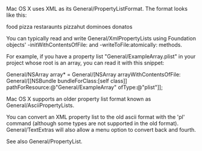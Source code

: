 Mac OS X uses XML as its General/PropertyListFormat. The format looks like this:

    
<!-- This is a comment -->
<?xml version="1.0" encoding="UTF-8"?>
<!DOCTYPE plist SYSTEM "file://localhost/System/Library/General/DTDs/General/PropertyList.dtd">
<plist version="0.9">
<dict>
        <key>food</key>
        <string>pizza</string>
        <key>restaraunts</key>
        <array>
                <string>pizzahut</string>
                <string>dominoes</string>
                <string>donatos</string><!-- :-) -->
        </array>
</dict>


You can typically read and write General/XmlPropertyLists using Foundation objects' -initWithContentsOfFile: and -writeToFile:atomically: methods.

For example, if you have a property list "General/ExampleArray.plist" in your project whose root is an array, you can read it with this snippet:
    
General/NSArray array* = General/[NSArray arrayWithContentsOfFile: 
  General/[[NSBundle bundleForClass:[self class]] pathForResource:@"General/ExampleArray" ofType:@"plist"]];




Mac OS X supports an older property list format known as General/AsciiPropertyLists.

You can convert an XML property list to the old ascii format with the 'pl' command (although some types are not supported in the old format). General/TextExtras will also allow a menu option to convert back and fourth.

See also General/PropertyList.